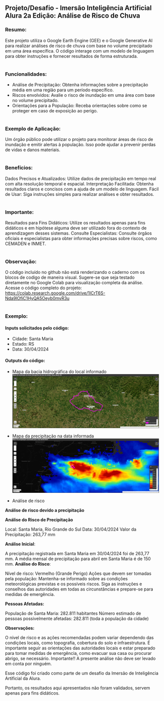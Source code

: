 
## Projeto/Desafio - Imersão Inteligência Artificial Alura 2a Edição: Análise de Risco de Chuva

### Resumo:

Este projeto utiliza o Google Earth Engine (GEE) e o Google Generative AI para realizar análises de risco de chuva com base no volume precipitado em uma área específica. O código interage com um modelo de linguagem para obter instruções e fornecer resultados de forma estruturada.
<br><br>
### Funcionalidades:
- Análise de Precipitação: Obtenha informações sobre a precipitação média em uma região para um período específico.
- Riscos envolvidos: Avalie o risco de inundação em uma área com base no volume precipitado.
- Orientações para a População: Receba orientações sobre como se proteger em caso de exposição ao perigo.
<br><br>

### Exemplo de Aplicação:

Um órgão público pode utilizar o projeto para monitorar áreas de risco de inundação e emitir alertas à população. 
Isso pode ajudar a prevenir perdas de vidas e danos materiais.
<br><br>

### Benefícios:

Dados Precisos e Atualizados: Utilize dados de precipitação em tempo real com alta resolução temporal e espacial.
Interpretação Facilitada: Obtenha resultados claros e concisos com a ajuda de um modelo de linguagem.
Fácil de Usar: Siga instruções simples para realizar análises e obter resultados.
<br><br>

### Importante:

Resultados para Fins Didáticos: Utilize os resultados apenas para fins didáticos e em hipótese alguma deve ser utilizado fora do contexto de aprendizagem desses sistemas.
Consulte Especialistas: Consulte órgãos oficiais e especialistas para obter informações precisas sobre riscos, como CEMADEN e INMET.
<br><br>

### Observação:

O código incluído no github não está renderizando o caderno com os blocos de codigo de maneira visual. Sugere-se que seja testado diretamente no Google Colab para visualização completa da análise. Acesse o código completo do projeto: https://colab.research.google.com/drive/1ICrT6S-Nda9lOfiC1HyQA5Oeyb0myR3u
<br><br>

### Exemplo:

#### Inputs solicitados pelo código:
- Cidade: Santa Maria
- Estado: RS
- Data: 30/04/2024

#### Outputs do código:
- Mapa da bacia hidrográfica do local informado
![Mapa da bacia hidrográfica](https://github.com/vkuchinski/Imersao_Alura_AI_Risco_Chuva/blob/main/bacia_hidrografica.png?raw=true)

- Mapa da precipitação na data informada
![Mapa de precipitação](https://github.com/vkuchinski/Imersao_Alura_AI_Risco_Chuva/blob/main/precipitacao.png?raw=true)

- Análise de risco
  
**Análise de risco devido a precipitação**

**Análise do Risco de Precipitação**

Local: Santa Maria, Rio Grande do Sul Data: 30/04/2024 Valor da Precipitação: 263,77 mm

**Análise Inicial**:

A precipitação registrada em Santa Maria em 30/04/2024 foi de 263,77 mm.
A média mensal de precipitação para abril em Santa Maria é de 150 mm.
**Análise do Risco**:

Nível de risco: Vermelho (Grande Perigo)
Ações que devem ser tomadas pela população:
Mantenha-se informado sobre as condições meteorológicas previstas e os possíveis riscos. Siga as instruções e conselhos das autoridades em todas as circunstâncias e prepare-se para medidas de emergência.

**Pessoas Afetadas:**

População de Santa Maria: 282.811 habitantes
Número estimado de pessoas possivelmente afetadas: 282.811 (toda a população da cidade)

**Observações:**

O nível de risco e as ações recomendadas podem variar dependendo das condições locais, como topografia, cobertura do solo e infraestrutura.
É importante seguir as orientações das autoridades locais e estar preparado para tomar medidas de emergência, como evacuar sua casa ou procurar abrigo, se necessário.
Importante!!
A presente análise não deve ser levado em conta por ninguém.

Esse código foi criado como parte de um desafio da Imersão de Inteligência Artificial da Alura.

Portanto, os resultados aqui apresentados não foram validados, servem apenas para fins didáticos.
